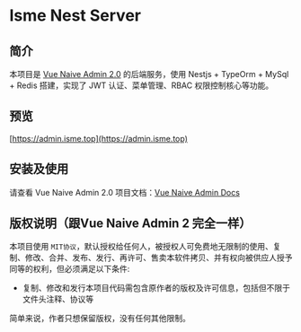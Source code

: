 # Isme Nest Server

## 简介

本项目是 [Vue Naive Admin 2.0](https://github.com/zclzone/vue-naive-admin) 的后端服务，使用 Nestjs + TypeOrm + MySql + Redis 搭建，实现了 JWT 认证、菜单管理、RBAC 权限控制核心等功能。

## 预览

[https://admin.isme.top](https://admin.isme.top)

## 安装及使用

请查看 Vue Naive Admin 2.0 项目文档：[Vue Naive Admin Docs](https://docs.isme.top/web/#/624306705/188522224)

## 版权说明（跟Vue Naive Admin 2 完全一样）

本项目使用 `MIT协议`，默认授权给任何人，被授权人可免费地无限制的使用、复制、修改、合并、发布、发行、再许可、售卖本软件拷贝、并有权向被供应人授予同等的权利，但必须满足以下条件:

- 复制、修改和发行本项目代码需包含原作者的版权及许可信息，包括但不限于文件头注释、协议等

简单来说，作者只想保留版权，没有任何其他限制。